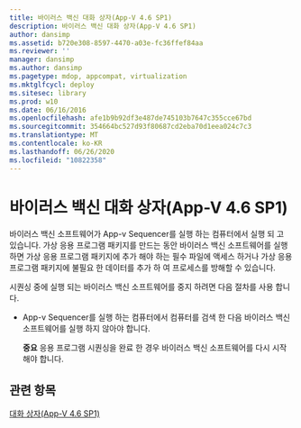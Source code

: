 ```yaml
---
title: 바이러스 백신 대화 상자(App-V 4.6 SP1)
description: 바이러스 백신 대화 상자(App-V 4.6 SP1)
author: dansimp
ms.assetid: b720e308-8597-4470-a03e-fc36ffef84aa
ms.reviewer: ''
manager: dansimp
ms.author: dansimp
ms.pagetype: mdop, appcompat, virtualization
ms.mktglfcycl: deploy
ms.sitesec: library
ms.prod: w10
ms.date: 06/16/2016
ms.openlocfilehash: afe1b9b92df3e487de745103b7647c355cce67bd
ms.sourcegitcommit: 354664bc527d93f80687cd2eba70d1eea024c7c3
ms.translationtype: MT
ms.contentlocale: ko-KR
ms.lasthandoff: 06/26/2020
ms.locfileid: "10822358"
---
```

# 바이러스 백신 대화 상자(App-V 4.6 SP1)


바이러스 백신 소프트웨어가 App-v Sequencer를 실행 하는 컴퓨터에서 실행 되 고 있습니다. 가상 응용 프로그램 패키지를 만드는 동안 바이러스 백신 소프트웨어를 실행 하면 가상 응용 프로그램 패키지에 추가 해야 하는 필수 파일에 액세스 하거나 가상 응용 프로그램 패키지에 불필요 한 데이터를 추가 하 여 프로세스를 방해할 수 있습니다.

시퀀싱 중에 실행 되는 바이러스 백신 소프트웨어를 중지 하려면 다음 절차를 사용 합니다.

-   App-v Sequencer를 실행 하는 컴퓨터에서 컴퓨터를 검색 한 다음 바이러스 백신 소프트웨어를 실행 하지 않아야 합니다.

    **중요**  응용 프로그램 시퀀싱을 완료 한 경우 바이러스 백신 소프트웨어를 다시 시작 해야 합니다.

     

## 관련 항목


[대화 상자(App-V 4.6 SP1)](dialog-boxes--appv-46-sp1-.md)

 

 





